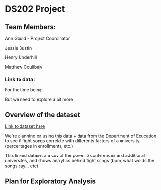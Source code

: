 # DS202 Project

## Team Members:

Ann Gould - Project Coordinator

Jessie Bustin

Henry Underhill

Matthew Coulibaly

### Link to data: 

For the time being: 

But we need to explore a bit more

## Overview of the dataset

[Link to dataset here](https://github.com/fivethirtyeight/data/tree/master/fight-songs)

We're planning on using this data + data from the Department of Education to see if fight songs correlate with differents factors of a university (percentages in enrollments, etc.) 

This linked dataset a a csv of the power 5 conferences and additional universites, and shows analytics behind fight songs (bpm, what words the songs say... etc)



## Plan for Exploratory Analysis


 


